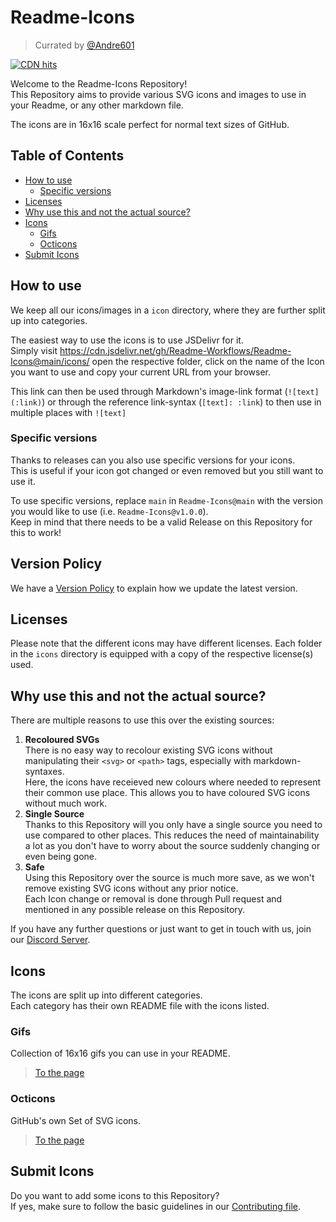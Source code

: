 [andre601]: https://github.com/Andre601
[discord]: https://discord.gg/2a9VC4AK6x
[contributing]: https://github.com/Readme-Workflows/Readme-Icons/blob/main/CONTRIBUTING.md
[policy]: https://github.com/Readme-Workflows/Readme-Icons/blob/main/VERSION_POLICY.md

# Readme-Icons
> Currated by [@Andre601][andre601]

[![CDN hits](https://data.jsdelivr.com/v1/package/gh/Readme-Workflows/Readme-Icons/badge)](https://www.jsdelivr.com/package/gh/Readme-Workflows/Readme-Icons)

Welcome to the Readme-Icons Repository!  
This Repository aims to provide various SVG icons and images to use in your Readme, or any other markdown file.

The icons are in 16x16 scale perfect for normal text sizes of GitHub.

## Table of Contents

- [How to use](#how-to-use)
  - [Specific versions](#specific-versions)
- [Licenses](#licenses)
- [Why use this and not the actual source?](#why-use-this-and-not-the-actual-source)
- [Icons](#icons)
  - [Gifs](#gifs)
  - [Octicons](#octicons)
- [Submit Icons](#submit-icons)

## How to use
We keep all our icons/images in a `icon` directory, where they are further split up into categories.

The easiest way to use the icons is to use JSDelivr for it.  
Simply visit https://cdn.jsdelivr.net/gh/Readme-Workflows/Readme-Icons@main/icons/ open the respective folder, click on the name of the Icon you want to use and copy your current URL from your browser.

This link can then be used through Markdown's image-link format (`![text](:link)`) or through the reference link-syntax (`[text]: :link`) to then use in multiple places with `![text]`

### Specific versions
Thanks to releases can you also use specific versions for your icons.  
This is useful if your icon got changed or even removed but you still want to use it.

To use specific versions, replace `main` in `Readme-Icons@main` with the version you would like to use (i.e. `Readme-Icons@v1.0.0`).  
Keep in mind that there needs to be a valid Release on this Repository for this to work!

## Version Policy
We have a [Version Policy][policy] to explain how we update the latest version.

## Licenses

Please note that the different icons may have different licenses. Each folder in the `icons` directory is equipped with a copy of the respective license(s) used.

## Why use this and not the actual source?

There are multiple reasons to use this over the existing sources:

1. **Recoloured SVGs**  
   There is no easy way to recolour existing SVG icons without manipulating their `<svg>` or `<path>` tags, especially with markdown-syntaxes.  
   Here, the icons have receieved new colours where needed to represent their common use place. This allows you to have coloured SVG icons without much work.
2. **Single Source**  
   Thanks to this Repository will you only have a single source you need to use compared to other places. This reduces the need of maintainability a lot as you don't have to worry about the source suddenly changing or even being gone.  
3. **Safe**  
   Using this Repository over the source is much more save, as we won't remove existing SVG icons without any prior notice.  
   Each Icon change or removal is done through Pull request and mentioned in any possible release on this Repository.

If you have any further questions or just want to get in touch with us, join our [Discord Server][discord].

## Icons
The icons are split up into different categories.  
Each category has their own README file with the icons listed.

### Gifs
Collection of 16x16 gifs you can use in your README.

> [To the page][categoryGifs]

[categoryGifs]: https://readme-workflows.github.io/Readme-Icons/icons/gifs/

### Octicons
GitHub's own Set of SVG icons.

> [To the page][categoryOcticons]

[categoryOcticons]: https://readme-workflows.github.io/Readme-Icons/icons/octicons/

## Submit Icons

Do you want to add some icons to this Repository?  
If yes, make sure to follow the basic guidelines in our [Contributing file][contributing].
